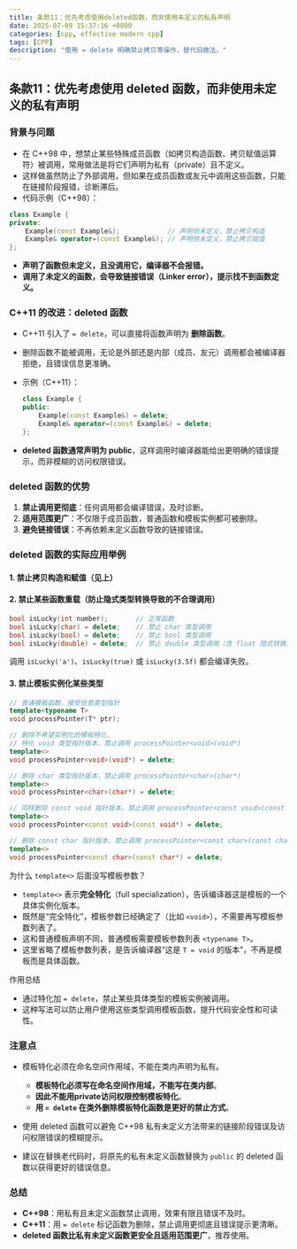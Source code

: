 ```yaml
---
title: 条款11：优先考虑使用deleted函数，而非使用未定义的私有声明
date: 2025-07-09 15:37:16 +0800
categories: [cpp, effective modern cpp]
tags: [CPP]
description: "使用 = delete 明确禁止拷贝等操作，替代旧做法。"
---
```

## 条款11：优先考虑使用 deleted 函数，而非使用未定义的私有声明

### 背景与问题

- 在 C++98 中，想禁止某些特殊成员函数（如拷贝构造函数、拷贝赋值运算符）被调用，常用做法是将它们声明为私有（private）且不定义。
- 这样做虽然防止了外部调用，但如果在成员函数或友元中调用这些函数，只能在链接阶段报错，诊断滞后。
- 代码示例（C++98）：

```cpp
class Example {
private:
    Example(const Example&);            // 声明但未定义，禁止拷贝构造
    Example& operator=(const Example&); // 声明但未定义，禁止拷贝赋值
};
```

- **声明了函数但未定义，且没调用它，编译器不会报错。**
- **调用了未定义的函数，会导致链接错误（Linker error），提示找不到函数定义。**

### C++11 的改进：deleted 函数

- C++11 引入了 `= delete`，可以直接将函数声明为 **删除函数**。

- 删除函数不能被调用，无论是外部还是内部（成员、友元）调用都会被编译器拒绝，且错误信息更准确。

- 示例（C++11）：

  ```cpp
  class Example {
  public:
      Example(const Example&) = delete;
      Example& operator=(const Example&) = delete;
  };
  ```

- **deleted 函数通常声明为 public**，这样调用时编译器能给出更明确的错误提示，而非模糊的访问权限错误。

### deleted 函数的优势

1. **禁止调用更彻底**：任何调用都会编译错误，及时诊断。
2. **适用范围更广**：不仅限于成员函数，普通函数和模板实例都可被删除。
3. **避免链接错误**：不再依赖未定义函数导致的链接错误。

### deleted 函数的实际应用举例

#### 1. 禁止拷贝构造和赋值（见上）

#### 2. 禁止某些函数重载（防止隐式类型转换导致的不合理调用）

```cpp
bool isLucky(int number);       // 正常函数
bool isLucky(char) = delete;    // 禁止 char 类型调用
bool isLucky(bool) = delete;    // 禁止 bool 类型调用
bool isLucky(double) = delete;  // 禁止 double 类型调用（含 float 隐式转换）
```

调用 `isLucky('a')`、`isLucky(true)` 或 `isLucky(3.5f)` 都会编译失败。

#### 3. 禁止模板实例化某些类型

```cpp
// 普通模板函数，接受任意类型指针
template<typename T>
void processPointer(T* ptr);

// 删除不希望实例化的模板特化，
// 特化 void 类型指针版本，禁止调用 processPointer<void>(void*)
template<>
void processPointer<void>(void*) = delete;

// 删除 char 类型指针版本，禁止调用 processPointer<char>(char*)
template<>
void processPointer<char>(char*) = delete;

// 同样删除 const void 指针版本，禁止调用 processPointer<const void>(const void*)
template<>
void processPointer<const void>(const void*) = delete;

// 删除 const char 指针版本，禁止调用 processPointer<const char>(const char*)
template<>
void processPointer<const char>(const char*) = delete;
```

为什么 `template<>` 后面没写模板参数？

- `template<>` 表示**完全特化**（full specialization），告诉编译器这是模板的一个具体实例化版本。
- 既然是“完全特化”，模板参数已经确定了（比如 `<void>`），不需要再写模板参数列表了。
- 这和普通模板声明不同，普通模板需要模板参数列表 `<typename T>`。
- 这里省略了模板参数列表，是告诉编译器“这是 `T = void` 的版本”，不再是模板而是具体函数。

作用总结

- 通过特化加 `= delete`，禁止某些具体类型的模板实例被调用。
- 这种写法可以防止用户使用这些类型调用模板函数，提升代码安全性和可读性。

### 注意点

- 模板特化必须在命名空间作用域，不能在类内声明为私有。

  - **模板特化必须写在命名空间作用域，不能写在类内部**。
  - **因此不能用private访问权限控制模板特化**。
  - **用 `= delete` 在类外删除模板特化函数是更好的禁止方式**。
  
- 使用 deleted 函数可以避免 C++98 私有未定义方法带来的链接阶段错误及访问权限错误的模糊提示。

- 建议在替换老代码时，将原先的私有未定义函数替换为 `public` 的 deleted 函数以获得更好的错误信息。

### 总结

- **C++98**：用私有且未定义函数禁止调用，效果有限且错误不及时。
- **C++11**：用 `= delete` 标记函数为删除，禁止调用更彻底且错误提示更清晰。
- **deleted 函数比私有未定义函数更安全且适用范围更广**，推荐使用。
